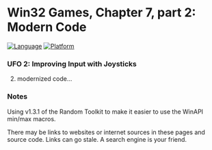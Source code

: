 # Win32 Games, Chapter 7, part 2: Modern Code
[![Language](https://img.shields.io/badge/Language%20-C++-blue.svg)](https://github.com/GeorgePimpleton/Win32-games/)
[![Platform](https://img.shields.io/badge/Platform%20-Win32-blue.svg)](https://github.com/GeorgePimpleton/Win32-games/)

### UFO 2: Improving Input with Joysticks
2. modernized code...

### Notes
Using v1.3.1 of the Random Toolkit to make it easier to use the WinAPI min/max macros.

There may be links to websites or internet sources in these pages and source code. Links can go stale. A search engine is your friend.
